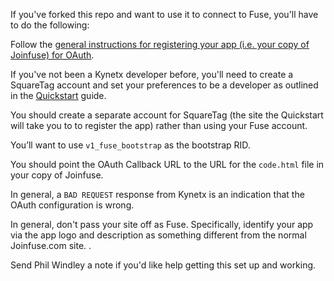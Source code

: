 If you've forked this repo and want to use it to connect to Fuse, you'll have to do the following:

Follow the [general instructions for registering your app (i.e. your copy of Joinfuse) for OAuth](http://developer.kynetx.com/display/docs/Registering+an+App+to+Work+with+Kynetx+Login).

If you've not been a Kynetx developer before, you'll need to create a SquareTag account and set your preferences to be a developer as outlined in the [Quickstart](http://developer.kynetx.com/display/docs/Quickstart) guide. 

You should create a separate account for SquareTag (the site the Quickstart will take you to to register the app) rather than using your Fuse account. 

You’ll want to use ```v1_fuse_bootstrap``` as the bootstrap RID. 

You should point the OAuth Callback URL to the URL for the ```code.html``` file in your copy of Joinfuse. 

In general, a ```BAD REQUEST``` response from Kynetx is an indication that the OAuth configuration is wrong. 

In general, don't pass your site off as Fuse. Specifically, identify your app via the app logo and description as something different from the normal Joinfuse.com site. . 

Send Phil Windley a note if you'd like help getting this set up and working. 
